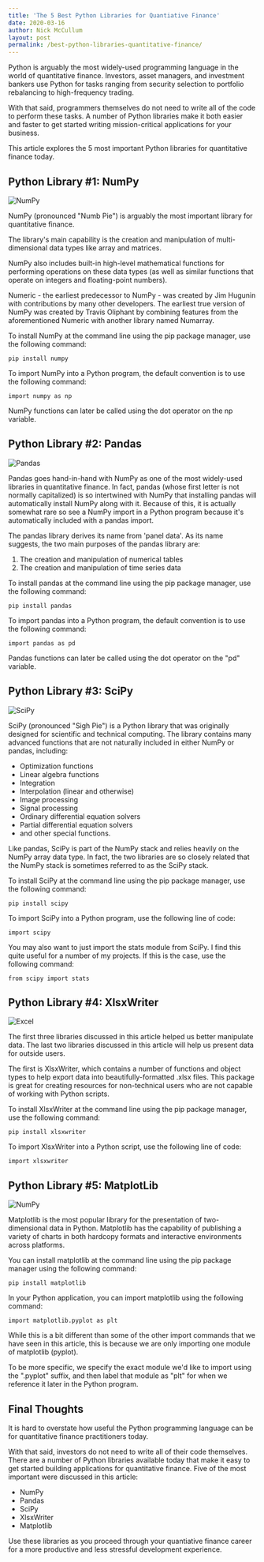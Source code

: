 ```yaml
---
title: 'The 5 Best Python Libraries for Quantiative Finance'
date: 2020-03-16
author: Nick McCullum
layout: post
permalink: /best-python-libraries-quantitative-finance/
---
```


Python is arguably the most widely-used programming language in the world of quantitative finance. Investors, asset managers, and investment bankers use Python for tasks ranging from security selection to portfolio rebalancing to high-frequency trading.

With that said, programmers themselves do not need to write all of the code to perform these tasks. A number of Python libraries make it both easier and faster to get started writing mission-critical applications for your business.

This article explores the 5 most important Python libraries for quantitative finance today.
<!--more-->
## Python Library #1: NumPy
![NumPy](https://raw.githubusercontent.com/nicholasmccullum/nicholasmccullum.github.io/master/images/numpy.svg?sanitize=true)

NumPy (pronounced "Numb Pie") is arguably the most important library for quantitative finance.

The library's main capability is the creation and manipulation of multi-dimensional data types like array and matrices.

NumPy also includes built-in high-level mathematical functions for performing operations on these data types (as well as similar functions that operate on integers and floating-point numbers).

Numeric - the earliest predecessor to NumPy - was created by Jim Hugunin with contributions by many other developers. The earliest true version of NumPy was created by Travis Oliphant by combining features from the aforementioned Numeric with another library named Numarray.

To install NumPy at the command line using the pip package manager, use the following command:

`pip install numpy`

To import NumPy into a Python program, the default convention is to use the following command:

`import numpy as np`

NumPy functions can later be called using the dot operator on the np variable.

## Python Library #2: Pandas

![Pandas](https://raw.githubusercontent.com/nicholasmccullum/nicholasmccullum.github.io/master/images/pandas.png)

Pandas goes hand-in-hand with NumPy as one of the most widely-used libraries in quantitative finance. In fact, pandas (whose first letter is not normally capitalized) is so intertwined with NumPy that installing pandas will automatically install NumPy along with it. Because of this, it is actually somewhat rare so see a NumPy import in a Python program because it's automatically included with a pandas import.

The pandas library derives its name from 'panel data'. As its name suggests, the two main purposes of the pandas library are:

1. The creation and manipulation of numerical tables
2. The creation and manipulation of time series data

To install pandas at the command line using the pip package manager, use the following command:

`pip install pandas`

To import pandas into a Python program, the default convention is to use the following command:

`import pandas as pd`

Pandas functions can later be called using the dot operator on the "pd" variable.

## Python Library #3: SciPy

![SciPy](https://raw.githubusercontent.com/nicholasmccullum/nicholasmccullum.github.io/master/images/scipy.png)

SciPy (pronounced "Sigh Pie") is a Python library that was originally designed for scientific and technical computing. The library contains many advanced functions that are not naturally included in either NumPy or pandas, including:

- Optimization functions
- Linear algebra functions
- Integration
- Interpolation (linear and otherwise)
- Image processing
- Signal processing
- Ordinary differential equation solvers
- Partial differential equation solvers
- and other special functions.

Like pandas, SciPy is part of the NumPy stack and relies heavily on the NumPy array data type. In fact, the two libraries are so closely related that the NumPy stack is sometimes referred to as the SciPy stack.

To install SciPy at the command line using the pip package manager, use the following command:

`pip install scipy`

To import SciPy into a Python program, use the following line of code:

`import scipy`

You may also want to just import the stats module from SciPy. I find this quite useful for a number of my projects. If this is the case, use the following command:

`from scipy import stats`

## Python Library #4: XlsxWriter

![Excel](https://raw.githubusercontent.com/nicholasmccullum/nicholasmccullum.github.io/master/images/Excel.png)

The first three libraries discussed in this article helped us better manipulate data. The last two libraries discussed in this article will help us present data for outside users.

The first is XlsxWriter, which contains a number of functions and object types to help export data into beautifully-formatted .xlsx files. This package is great for creating resources for non-technical users who are not capable of working with Python scripts.

To install XlsxWriter at the command line using the pip package manager, use the following command:

`pip install xlsxwriter`

To import XlsxWriter into a Python script, use the following line of code:

`import xlsxwriter`

## Python Library #5: MatplotLib

![NumPy](https://raw.githubusercontent.com/nicholasmccullum/nicholasmccullum.github.io/master/images/matplotlib.svg?sanitize=true)

Matplotlib is the most popular library for the presentation of two-dimensional data in Python. Matplotlib has the capability of publishing a variety of charts in both hardcopy formats and interactive environments across platforms.

You can install matplotlib at the command line using the pip package manager using the following command:

`pip install matplotlib`

In your Python application, you can import matplotlib using the following command:

`import matplotlib.pyplot as plt`

While this is a bit different than some of the other import commands that we have seen in this article, this is because we are only importing one module of matplotlib (pyplot).

To be more specific, we specify the exact module we'd like to import using the ".pyplot" suffix, and then label that module as "plt" for when we reference it later in the Python program.

## Final Thoughts
It is hard to overstate how useful the Python programming language can be for quantitative finance practitioners today.

With that said, investors do not need to write all of their code themselves. There are a number of Python libraries available today that make it easy to get started building applications for quantitative finance. Five of the most important were discussed in this article:

- NumPy
- Pandas
- SciPy
- XlsxWriter
- Matplotlib

Use these libraries as you proceed through your quantiative finance career for a more productive and less stressful development experience.
